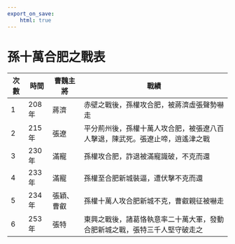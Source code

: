 ```yaml
---
export_on_save:
    html: true
---
```


# 孫十萬合肥之戰表

次數|時間|曹魏主將|戰績
--|--|--|--
1|208年|蔣濟|赤壁之戰後，孫權攻合肥，被蔣濟虛張聲勢嚇走
2|215年|張遼|平分荊州後，孫權十萬人攻合肥，被張遼八百人擊退，陳武死。張遼止啼，逍遙津之戰
3|230年|滿寵|孫權攻合肥，詐退被滿寵識破，不克而還
4|233年|滿寵|孫權至合肥新城裝逼，遭伏擊不克而還
5|234年|張穎、曹叡|孫權十萬人攻合肥新城不克，曹叡親征被嚇走
6|253年|張特|東興之戰後，諸葛恪執意率二十萬大軍，發動合肥新城之戰，張特三千人堅守破走之